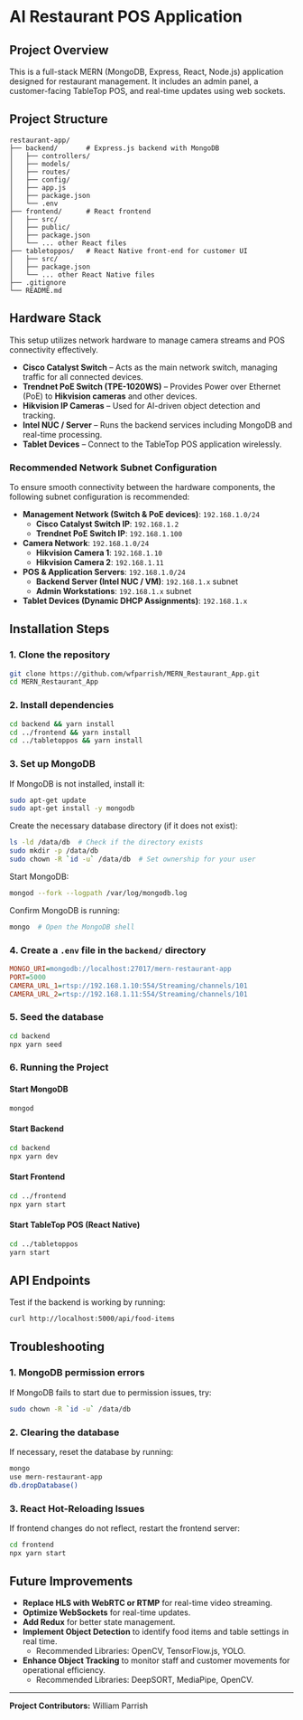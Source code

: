 # AI Restaurant POS Application

## Project Overview

This is a full-stack MERN (MongoDB, Express, React, Node.js) application designed for restaurant management. It includes an admin panel, a customer-facing TableTop POS, and real-time updates using web sockets.

## Project Structure

```
restaurant-app/
├── backend/       # Express.js backend with MongoDB
│   ├── controllers/
│   ├── models/
│   ├── routes/
│   ├── config/
│   ├── app.js
│   ├── package.json
│   └── .env
├── frontend/      # React frontend
│   ├── src/
│   ├── public/
│   ├── package.json
│   └── ... other React files
├── tabletoppos/   # React Native front-end for customer UI
│   ├── src/
│   ├── package.json
│   └── ... other React Native files
├── .gitignore
└── README.md
```

## Hardware Stack

This setup utilizes network hardware to manage camera streams and POS connectivity effectively.

- **Cisco Catalyst Switch** – Acts as the main network switch, managing traffic for all connected devices.
- **Trendnet PoE Switch (TPE-1020WS)** – Provides Power over Ethernet (PoE) to **Hikvision cameras** and other devices.
- **Hikvision IP Cameras** – Used for AI-driven object detection and tracking.
- **Intel NUC / Server** – Runs the backend services including MongoDB and real-time processing.
- **Tablet Devices** – Connect to the TableTop POS application wirelessly.

### **Recommended Network Subnet Configuration**

To ensure smooth connectivity between the hardware components, the following subnet configuration is recommended:

- **Management Network (Switch & PoE devices)**: `192.168.1.0/24`
  - **Cisco Catalyst Switch IP**: `192.168.1.2`
  - **Trendnet PoE Switch IP**: `192.168.1.100`
- **Camera Network**: `192.168.1.0/24`
  - **Hikvision Camera 1**: `192.168.1.10`
  - **Hikvision Camera 2**: `192.168.1.11`
- **POS & Application Servers**: `192.168.1.0/24`
  - **Backend Server (Intel NUC / VM)**: `192.168.1.x` subnet
  - **Admin Workstations**: `192.168.1.x` subnet
- **Tablet Devices (Dynamic DHCP Assignments)**: `192.168.1.x`

## Installation Steps

### 1. Clone the repository

```bash
git clone https://github.com/wfparrish/MERN_Restaurant_App.git
cd MERN_Restaurant_App
```

### 2. Install dependencies

```bash
cd backend && yarn install
cd ../frontend && yarn install
cd ../tabletoppos && yarn install
```

### 3. Set up MongoDB

If MongoDB is not installed, install it:

```bash
sudo apt-get update
sudo apt-get install -y mongodb
```

Create the necessary database directory (if it does not exist):

```bash
ls -ld /data/db  # Check if the directory exists
sudo mkdir -p /data/db
sudo chown -R `id -u` /data/db  # Set ownership for your user
```

Start MongoDB:

```bash
mongod --fork --logpath /var/log/mongodb.log
```

Confirm MongoDB is running:

```bash
mongo  # Open the MongoDB shell
```

### 4. Create a `.env` file in the `backend/` directory

```ini
MONGO_URI=mongodb://localhost:27017/mern-restaurant-app
PORT=5000
CAMERA_URL_1=rtsp://192.168.1.10:554/Streaming/channels/101
CAMERA_URL_2=rtsp://192.168.1.11:554/Streaming/channels/101
```

### 5. Seed the database

```bash
cd backend
npx yarn seed
```

### 6. Running the Project

#### **Start MongoDB**

```bash
mongod
```

#### **Start Backend**

```bash
cd backend
npx yarn dev
```

#### **Start Frontend**

```bash
cd ../frontend
npx yarn start
```

#### **Start TableTop POS (React Native)**

```bash
cd ../tabletoppos
yarn start
```

## API Endpoints

Test if the backend is working by running:

```bash
curl http://localhost:5000/api/food-items
```

## Troubleshooting

### 1. MongoDB permission errors

If MongoDB fails to start due to permission issues, try:

```bash
sudo chown -R `id -u` /data/db
```

### 2. Clearing the database

If necessary, reset the database by running:

```bash
mongo
use mern-restaurant-app
db.dropDatabase()
```

### 3. React Hot-Reloading Issues

If frontend changes do not reflect, restart the frontend server:

```bash
cd frontend
npx yarn start
```

## Future Improvements

- **Replace HLS with WebRTC or RTMP** for real-time video streaming.
- **Optimize WebSockets** for real-time updates.
- **Add Redux** for better state management.
- **Implement Object Detection** to identify food items and table settings in real time.
  - Recommended Libraries: OpenCV, TensorFlow.js, YOLO.
- **Enhance Object Tracking** to monitor staff and customer movements for operational efficiency.
  - Recommended Libraries: DeepSORT, MediaPipe, OpenCV.

---

**Project Contributors:** William Parrish
